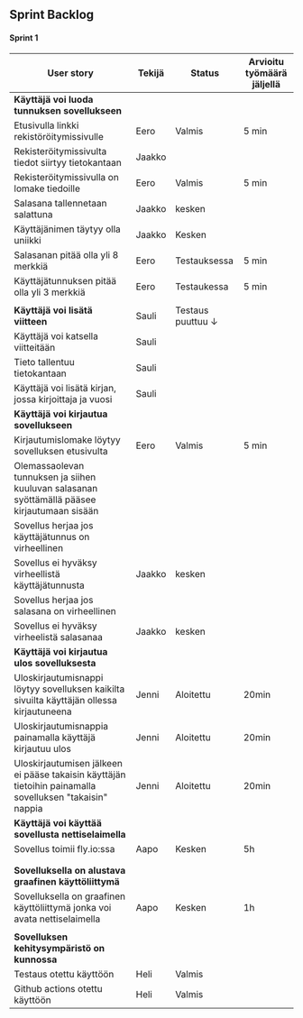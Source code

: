 ## Sprint Backlog
#### Sprint 1

| **User story**  | **Tekijä**  | **Status**  |  **Arvioitu työmäärä jäljellä** |
|---|---|---|---|
|  **Käyttäjä voi luoda tunnuksen sovellukseen**    |
|Etusivulla linkki rekistöröitymissivulle   | Eero  | Valmis  |  5 min |
|Rekisteröitymissivulta tiedot siirtyy tietokantaan |  Jaakko |   |   |
| Rekisteröitymissivulla on lomake tiedoille  | Eero  | Valmis  |  5 min |
|Salasana tallennetaan salattuna   | Jaakko  | kesken  |   |
|Käyttäjänimen täytyy olla uniikki   |  Jaakko | Kesken |   | 
|Salasanan pitää olla yli 8 merkkiä   | Eero  | Testauksessa  | 5 min  |
| Käyttäjätunnuksen pitää olla yli 3 merkkiä  | Eero  | Testaukessa  | 5 min | 
|   |   |   |   | 
| **Käyttäjä voi lisätä viitteen** | Sauli | Testaus puuttuu ↓ |   |
| Käyttäjä voi katsella viitteitään | Sauli  |   |   |
|Tieto tallentuu tietokantaan  | Sauli |   |   |   |
|Käyttäjä voi lisätä kirjan, jossa kirjoittaja ja vuosi   | Sauli |   |   |   |
| **Käyttäjä voi kirjautua sovellukseen**  |   |   |   |
| Kirjautumislomake löytyy sovelluksen etusivulta | Eero  | Valmis  | 5 min  |   |
| Olemassaolevan tunnuksen ja siihen kuuluvan salasanan syöttämällä pääsee kirjautumaan sisään |   |   |   |
| Sovellus herjaa jos käyttäjätunnus on virheellinen |   |   |   |   |
| Sovellus ei hyväksy virheellistä käyttäjätunnusta | Jaakko  | kesken  |   |   |
| Sovellus herjaa jos salasana on virheellinen |   |   |   |   |
| Sovellus ei hyväksy virheelistä salasanaa | Jaakko  | kesken  |   |   |
| **Käyttäjä voi kirjautua ulos sovelluksesta**  |   |   |   |
| Uloskirjautumisnappi löytyy sovelluksen kaikilta sivuilta käyttäjän ollessa kirjautuneena | Jenni  | Aloitettu  | 20min  |
| Uloskirjautumisnappia painamalla käyttäjä kirjautuu ulos | Jenni  | Aloitettu  | 20min  |
| Uloskirjautumisen jälkeen ei pääse takaisin käyttäjän tietoihin painamalla sovelluksen "takaisin" nappia | Jenni  |Aloitettu   | 20min  | 
| **Käyttäjä voi käyttää sovellusta nettiselaimella**  |   |   |
| Sovellus toimii fly.io:ssa  |Aapo   | Kesken  | 5h  | 
|   |   |   |   |
|   |   |   |   |
|**Sovelluksella on alustava graafinen käyttöliittymä**   |   |   |   
| Sovelluksella on graafinen käyttöliittymä jonka voi avata nettiselaimella | Aapo | Kesken  | 1h  |   
|   |   |   |   |
|**Sovelluksen kehitysympäristö on kunnossa**   |   |   |  
| Testaus otettu käyttöön  | Heli  | Valmis |  |
| Github actions otettu käyttöön  | Heli  | Valmis  |   |

<!-- |   |   |   |   |  < copypaste uusi rivi -->

